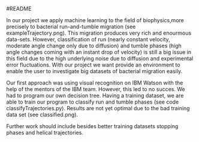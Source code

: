 #README

In our project we apply machine learning to the field of biophysics,more 
precisely to bacterial run-and-tumble migration (see exampleTrajectory.png). This migration produces very
rich and enourmous data-sets. However, classification of run (nearly constant velocity, moderate angle change only 
due to diffusion) and tumble phases (high angle changes coming with an instant drop of velocity) is still a big issue
in this field due to the high underlying noise due to diffusion and experimental error fluctuations.
With our project we want provide an environment to enable the user to investigate big datasets of bacterial migration
easily. 

Our first approach was using visual recognition on IBM Watson with the help of the mentors of the IBM team. However,
this led to no succes. We had to program our own decision tree. Having a training dataset, we are able to train our 
program to classify run and tumble phases (see code classifyTrajectories.py). Results are not yet optimal due to
the bad training data set (see classified.png). 

Further work should include besides better training datasets stopping phases and helical trajectories.
